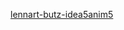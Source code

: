 [lennart-butz-idea5anim5](https://github.com/Muqaram0/Muqaram0/assets/130496042/a89ebc65-ad52-4fb9-ae7c-65ce366f1cb7)


